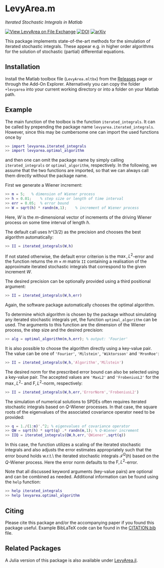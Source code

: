 # LevyArea.m
*Iterated Stochastic Integrals in Matlab*

[![View LevyArea on File Exchange](https://www.mathworks.com/matlabcentral/images/matlab-file-exchange.svg)](https://de.mathworks.com/matlabcentral/fileexchange/105505-levyarea)
[![DOI](https://img.shields.io/badge/DOI-10.5281/zenodo.5883929-blue.svg)](https://doi.org/10.5281/zenodo.5883929) <!-- Concept DOI -->
[![arXiv](https://img.shields.io/badge/arXiv-2201.08424-blue.svg)](https://arxiv.org/abs/2201.08424)


This package implements state-of-the-art methods for the simulation of iterated stochastic integrals.
These appear e.g. in higher order algorithms for the solution of stochastic (partial) differential equations.

## Installation

Install the Matlab toolbox file (`LevyArea.mltbx`) from the [Releases](https://github.com/stochastics-uni-luebeck/LevyArea.m/releases) page or through the Add-On Explorer.
Alternatively you can copy the folder `+levyarea` into your current working directory or into a folder on your Matlab path.

## Example

The main function of the toolbox is the function
`iterated_integrals`. It can be called by prepending the
package name `levyarea.iterated_integrals`. However, since
this may be cumbersome one can import the used functions once by
```matlab
>> import levyarea.iterated_integrals
>> import levyarea.optimal_algorithm
```
and then one can omit the package name by simply calling
`iterated_integrals` or `optimal_algorithm`,
respectively.
In the following, we assume that the two functions are imported, so that we can always call them directly without the package name.


First we generate a Wiener increment:
```matlab
>> m = 5;	% dimension of Wiener process
>> h = 0.01;	% step size or length of time interval
>> err = 0.05;	% error bound
>> W = sqrt(h) * randn(m,1);	% increment of Wiener process
```
Here, $W$ is the $m$-dimensional vector of increments of the driving
Wiener process on some time interval of length $h$.

The default call uses h^(3/2) as the precision and chooses the best algorithm automatically:
```matlab
>> II = iterated_integrals(W,h)
```
If not stated otherwise, the default error criterion is the $\max,L^2$-error
and the function returns the $m \times m$ matrix `II` containing a realisation
of the approximate iterated stochastic integrals that correspond
to the given increment $W$.

The desired precision can be optionally provided
using a third positional argument:
```matlab
>> II = iterated_integrals(W,h,err)
```
Again, the software package automatically chooses the optimal
algorithm.

To determine which algorithm is chosen by the package without simulating any iterated
stochastic integrals yet, the function `optimal_algorithm` can
be used. The arguments to this function are the dimension of the Wiener
process, the step size and the desired precision:
```matlab
>> alg = optimal_algorithm(m,h,err); % output: 'Fourier'
```

It is also possible to choose the algorithm directly using a key-value pair.
The value can be
one of `'Fourier'`, `'Milstein'`, `'Wiktorsson'`
and `'MronRoe'`:
```matlab
>> II = iterated_integrals(W,h,'Algorithm','Milstein')
```

The desired norm for the prescribed error bound can also be
selected using a key-value pair. The accepted values are
`'MaxL2'` and `'FrobeniusL2'` for the $\max,L^2$- and $\mathrm{F},L^2$-norm, respectively:
```matlab
>> II = iterated_integrals(W,h,err,'ErrorNorm','FrobeniusL2')
```

The simulation of numerical solutions to SPDEs often requires
iterated stochastic integrals based on $Q$-Wiener processes.
In that case, the square roots of the eigenvalues of the associated
covariance operator need to be provided:
```matlab
>> q = 1./(1:m)'.^2; % eigenvalues of covariance operator
>> QW = sqrt(h) * sqrt(q) .* randn(m,1); % Q-Wiener increment
>> IIQ = iterated_integrals(QW,h,err,'QWiener',sqrt(q))
```
In this case, the function utilizes a
scaling of the iterated stochastic integrals and also adjusts the error
estimates appropriately such that the error bound holds w.r.t.\ the
iterated stochastic integrals $\mathcal{I}^{Q}(h)$ based on the
$Q$-Wiener process. Here the error norm defaults to the $\mathrm{F},L^2$-error.

Note that all discussed keyword arguments (key-value pairs) are
optional and can be combined as needed. Additional information
can be found using the `help` function:

```matlab
>> help iterated_integrals
>> help levyarea.optimal_algorithm
```

## Citing
Please cite this package and/or the accompanying paper if you found this package useful. Example BibLaTeX code can be found in the [CITATION.bib](CITATION.bib) file.

## Related Packages

A Julia version of this package is also available under [LevyArea.jl](https://github.com/stochastics-uni-luebeck/LevyArea.jl).
